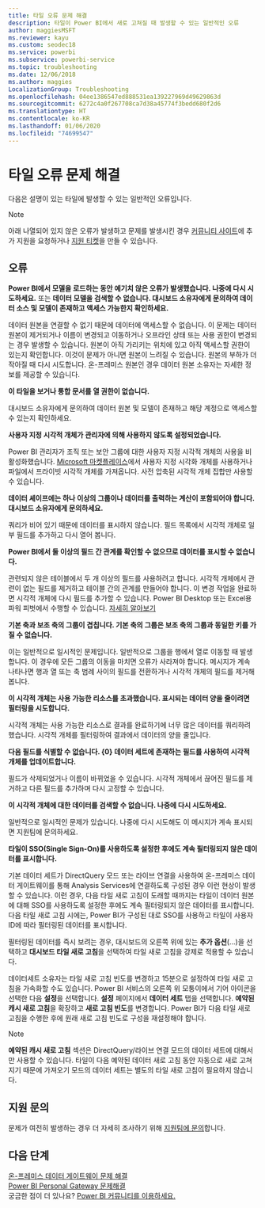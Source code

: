 ```yaml
---
title: 타일 오류 문제 해결
description: 타일이 Power BI에서 새로 고쳐질 때 발생할 수 있는 일반적인 오류
author: maggiesMSFT
ms.reviewer: kayu
ms.custom: seodec18
ms.service: powerbi
ms.subservice: powerbi-service
ms.topic: troubleshooting
ms.date: 12/06/2018
ms.author: maggies
LocalizationGroup: Troubleshooting
ms.openlocfilehash: 04ee1386547ed888531ea139227969d49629863d
ms.sourcegitcommit: 6272c4a0f267708ca7d38a45774f3bedd680f2d6
ms.translationtype: HT
ms.contentlocale: ko-KR
ms.lasthandoff: 01/06/2020
ms.locfileid: "74699547"
---
```

# <a name="troubleshooting-tile-errors"></a>타일 오류 문제 해결
다음은 설명이 있는 타일에 발생할 수 있는 일반적인 오류입니다.

> [!NOTE]
> 아래 나열되어 있지 않은 오류가 발생하고 문제를 발생시킨 경우 [커뮤니티 사이트](https://community.powerbi.com/)에 추가 지원을 요청하거나 [지원 티켓](https://powerbi.microsoft.com/support/)을 만들 수 있습니다.
> 
> 

## <a name="errors"></a>오류
**Power BI에서 모델을 로드하는 동안 예기치 않은 오류가 발생했습니다. 나중에 다시 시도하세요.**
또는 **데이터 모델을 검색할 수 없습니다. 대시보드 소유자에게 문의하여 데이터 소스 및 모델이 존재하고 액세스 가능한지 확인하세요.**

데이터 원본을 연결할 수 없기 때문에 데이터에 액세스할 수 없습니다. 이 문제는 데이터 원본이 제거되거나 이름이 변경되고 이동하거나 오프라인 상태 또는 사용 권한이 변경되는 경우 발생할 수 있습니다. 원본이 아직 가리키는 위치에 있고 아직 액세스할 권한이 있는지 확인합니다. 이것이 문제가 아니면 원본이 느려질 수 있습니다. 원본의 부하가 더 작아질 때 다시 시도합니다. 온-프레미스 원본인 경우 데이터 원본 소유자는 자세한 정보를 제공할 수 있습니다.

**이 타일을 보거나 통합 문서를 열 권한이 없습니다.**

대시보드 소유자에게 문의하여 데이터 원본 및 모델이 존재하고 해당 계정으로 액세스할 수 있는지 확인하세요.

**사용자 지정 시각적 개체가 관리자에 의해 사용하지 않도록 설정되었습니다.**

Power BI 관리자가 조직 또는 보안 그룹에 대한 사용자 지정 시각적 개체의 사용을 비활성화했습니다. [Microsoft 마켓플레이스](https://appsource.microsoft.com/marketplace/apps?page=1&product=power-bi-visuals)에서 사용자 지정 시각화 개체를 사용하거나 파일에서 프라이빗 시각적 개체를 가져옵니다. 사전 압축된 시각적 개체 집합만 사용할 수 있습니다.


**데이터 셰이프에는 하나 이상의 그룹이나 데이터를 출력하는 계산이 포함되어야 합니다. 대시보드 소유자에게 문의하세요.**

쿼리가 비어 있기 때문에 데이터를 표시하지 않습니다. 필드 목록에서 시각적 개체로 일부 필드를 추가하고 다시 열어 봅니다.

**Power BI에서 둘 이상의 필드 간 관계를 확인할 수 없으므로 데이터를 표시할 수 없습니다.**

관련되지 않은 테이블에서 두 개 이상의 필드를 사용하려고 합니다. 시각적 개체에서 관련이 없는 필드를 제거하고 테이블 간의 관계를 만들어야 합니다. 이 변경 작업을 완료하면 시각적 개체에 다시 필드를 추가할 수 있습니다. Power BI Desktop 또는 Excel용 파워 피벗에서 수행할 수 있습니다. [자세히 알아보기](desktop-create-and-manage-relationships.md)

**기본 축과 보조 축의 그룹이 겹칩니다. 기본 축의 그룹은 보조 축의 그룹과 동일한 키를 가질 수 없습니다.**

이는 일반적으로 일시적인 문제입니다. 일반적으로 그룹을 행에서 열로 이동할 때 발생합니다. 이 경우에 모든 그룹의 이동을 마치면 오류가 사라져야 합니다. 메시지가 계속 나타나면 행과 열 또는 축 범례 사이의 필드를 전환하거나 시각적 개체의 필드를 제거해 봅니다.  

**이 시각적 개체는 사용 가능한 리소스를 초과했습니다. 표시되는 데이터 양을 줄이려면 필터링을 시도합니다.**

시각적 개체는 사용 가능한 리소스로 결과를 완료하기에 너무 많은 데이터를 쿼리하려 했습니다. 시각적 개체를 필터링하여 결과에서 데이터의 양을 줄입니다.

**다음 필드를 식별할 수 없습니다. {0} 데이터 세트에 존재하는 필드를 사용하여 시각적 개체를 업데이트합니다.**

필드가 삭제되었거나 이름이 바뀌었을 수 있습니다. 시각적 개체에서 끊어진 필드를 제거하고 다른 필드를 추가하며 다시 고정할 수 있습니다.

**이 시각적 개체에 대한 데이터를 검색할 수 없습니다. 나중에 다시 시도하세요.**

일반적으로 일시적인 문제가 있습니다. 나중에 다시 시도해도 이 메시지가 계속 표시되면 지원팀에 문의하세요.

**타일이 SSO(Single Sign-On)를 사용하도록 설정한 후에도 계속 필터링되지 않은 데이터를 표시합니다.**

기본 데이터 세트가 DirectQuery 모드 또는 라이브 연결을 사용하여 온-프레미스 데이터 게이트웨이를 통해 Analysis Services에 연결하도록 구성된 경우 이런 현상이 발생할 수 있습니다. 이런 경우, 다음 타일 새로 고침이 도래할 때까지는 타일이 데이터 원본에 대해 SSO를 사용하도록 설정한 후에도 계속 필터링되지 않은 데이터를 표시합니다. 다음 타일 새로 고침 시에는, Power BI가 구성된 대로 SSO를 사용하고 타일이 사용자 ID에 따라 필터링된 데이터를 표시합니다. 

필터링된 데이터를 즉시 보려는 경우, 대시보드의 오른쪽 위에 있는 **추가 옵션**(...)을 선택하고 **대시보드 타일 새로 고침**을 선택하여 타일 새로 고침을 강제로 적용할 수 있습니다.

데이터세트 소유자는 타일 새로 고침 빈도를 변경하고 15분으로 설정하여 타일 새로 고침을 가속화할 수도 있습니다. Power BI 서비스의 오른쪽 위 모퉁이에서 기어 아이콘을 선택한 다음 **설정**을 선택합니다. **설정** 페이지에서 **데이터 세트** 탭을 선택합니다. **예약된 캐시 새로 고침**을 확장하고 **새로 고침 빈도**를 변경합니다. Power BI가 다음 타일 새로 고침을 수행한 후에 원래 새로 고침 빈도로 구성을 재설정해야 합니다.

> [!NOTE]
> **예약된 캐시 새로 고침** 섹션은 DirectQuery/라이브 연결 모드의 데이터 세트에 대해서만 사용할 수 있습니다. 타일이 다음 예약된 데이터 새로 고침 동안 자동으로 새로 고쳐지기 때문에 가져오기 모드의 데이터 세트는 별도의 타일 새로 고침이 필요하지 않습니다.

## <a name="contact-support"></a>지원 문의
문제가 여전히 발생하는 경우 더 자세히 조사하기 위해 [지원팀에 문의](https://support.powerbi.com)합니다.

## <a name="next-steps"></a>다음 단계
[온-프레미스 데이터 게이트웨이 문제 해결](service-gateway-onprem-tshoot.md)  
[Power BI Personal Gateway 문제해결](service-admin-troubleshooting-power-bi-personal-gateway.md)  
궁금한 점이 더 있나요? [Power BI 커뮤니티를 이용하세요.](https://community.powerbi.com/)

